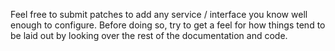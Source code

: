 Feel free to submit patches to add any service / interface you know well enough
to configure. Before doing so, try to get a feel for how things tend to be
laid out by looking over the rest of the documentation and code.

